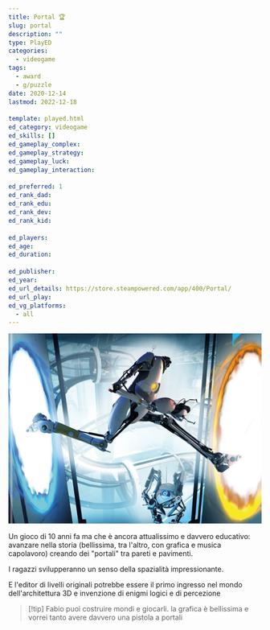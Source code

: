 ```yaml
---
title: Portal 🏆
slug: portal
description: ""
type: PlayED
categories:
  - videogame
tags:
  - award
  - g/puzzle
date: 2020-12-14
lastmod: 2022-12-18

template: played.html
ed_category: videogame
ed_skills: []
ed_gameplay_complex: 
ed_gameplay_strategy: 
ed_gameplay_luck: 
ed_gameplay_interaction: 

ed_preferred: 1
ed_rank_dad: 
ed_rank_edu: 
ed_rank_dev: 
ed_rank_kid: 

ed_players: 
ed_age: 
ed_duration: 

ed_publisher: 
ed_year: 
ed_url_details: https://store.steampowered.com/app/400/Portal/
ed_url_play: 
ed_vg_platforms:
  - all
---
```

 

![](../../assets/img/played/videogame/portal_2.webp)

Un gioco di 10 anni fa ma che è ancora attualissimo e davvero educativo:
avanzare nella storia (bellissima, tra l'altro, con grafica e musica capolavoro) creando dei "portali" tra pareti e pavimenti.

I ragazzi svilupperanno un senso della spazialità impressionante.

E l'editor di livelli originali potrebbe essere il primo ingresso nel mondo dell'architettura 3D e invenzione di enigmi logici e di percezione

> [!tip] Fabio
> puoi costruire mondi e giocarli. la grafica è bellissima e vorrei tanto avere davvero una pistola a portali


